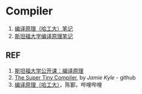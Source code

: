 # Compiler

1. [编译原理（哈工大）笔记](./compiler-hit-notes.md)
1. [斯坦福大学编译原理笔记](./compiler_stanford-open-notes.md)

## REF

1. [斯坦福大学公开课：编译原理](https://www.bilibili.com/video/av27845355/?p=1)
1. [The Super Tiny Compiler](https://github.com/jamiebuilds/the-super-tiny-compiler), by *Jamie Kyle* - github
1. [编译原理（哈工大）](https://www.bilibili.com/video/BV1zW411t7YE)，陈鄞，哔哩哔哩